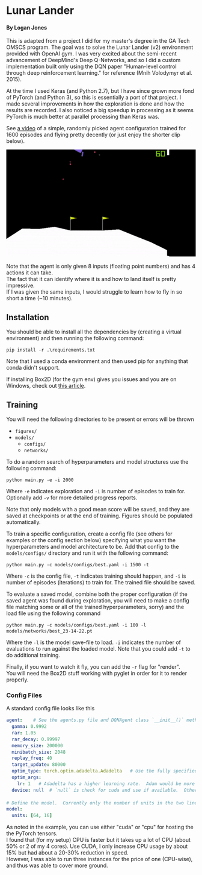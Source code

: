 # Lunar Lander
#### By Logan Jones

This is adapted from a project I did for my master's degree in the GA Tech OMSCS program.
The goal was to solve the Lunar Lander (v2) environment provided with OpenAI gym.
I was very excited about the semi-recent advancement of DeepMind's Deep Q-Networks, 
and so I did a custom implementation built only using the DQN paper "Human-level control through deep reinforcement learning." 
for reference (Mnih Volodymyr et al. 2015).

At the time I used Keras (and Python 2.7), but I have since grown more fond of PyTorch (and Python 3), 
so this is essentially a port of that project.  I made several improvements in how the exploration is done and how the results are recorded.
I also noticed a big speedup in processing as it seems PyTorch is much better at parallel processing than Keras was.

See [a video](https://github.com/logar16/LunarLander/blob/master/figures/Flight%20Demonstration.mp4) of a simple, randomly picked agent configuration trained for 1600 episodes and flying pretty decently (or just enjoy the shorter clip below).

![video](docs/LandingGIF.gif)

Note that the agent is only given 8 inputs (floating point numbers) and has 4 actions it can take.  
The fact that it can identify where it is and how to land itself is pretty impressive.  
If I was given the same inputs, I would struggle to learn how to fly in so short a time (~10 minutes). 

## Installation
You should be able to install all the dependencies by (creating a virtual environment) 
and then running the following command:

```shell script
pip install -r .\requirements.txt
``` 

Note that I used a conda environment and then used pip for anything that conda didn't support.

If installing Box2D (for the gym env) gives you issues and you are on Windows,
check out [this article](https://medium.com/@sayanmndl21/install-openai-gym-with-box2d-and-mujoco-in-windows-10-e25ee9b5c1d5).


## Training

You will need the following directories to be present or errors will be thrown
* `figures/`
* `models/` 
    * `configs/`
    * `networks/`
    
To do a random search of hyperparameters and model structures use the following command:
```shell script
python main.py -e -i 2000
```
Where `-e` indicates exploration and `-i` is number of episodes to train for.  
Optionally add `-v` for more detailed progress reports.

Note that only models with a good mean score will be saved, and they are saved at checkpoints or at the end of training.
Figures should be populated automatically.


To train a specific configuration, create a config file (see others for examples or the config section below) 
specifying what you want the hyperparameters and model architecture to be.
Add that config to the `models/configs/` directory and run it with the following command:

```shell script
python main.py -c models/configs/best.yaml -i 1500 -t
```
Where `-c` is the config file, `-t` indicates training should happen, and `-i` is number of episodes (iterations) to train for.
The trained file should be saved.

To evaluate a saved model, combine both the proper configuration 
(if the saved agent was found during exploration, you will need to make a config file matching some or all of the trained hyperparameters, sorry)
and the load file using the following command

```shell script
python main.py -c models/configs/best.yaml -i 100 -l models/networks/best_23-14-22.pt 
```

Where the `-l` is the model save-file to load. `-i` indicates the number of evaluations to run against the loaded model.
Note that you could add `-t` to do additional training.

Finally, if you want to watch it fly, you can add the `-r` flag for "render".  
You will need the Box2D stuff working with pyglet in order for it to render properly.


### Config Files
A standard config file looks like this

```yaml
agent:    # See the agents.py file and DQNAgent class `__init__()` method for more details
  gamma: 0.9992
  rar: 1.05
  rar_decay: 0.99997
  memory_size: 200000
  minibatch_size: 2048
  replay_freq: 40
  target_update: 80000
  optim_type: torch.optim.adadelta.Adadelta   # Use the fully specified class name
  optim_args: 
    lr: 1   # Adadelta has a higher learning rate.  Adam would be more like 0.001
  device: null  # `null` is check for cuda and use if available.  Other options are "cpu" and "cuda"

# Define the model.  Currently only the number of units in the two linear layers are needed
model:
  units: [64, 16] 
```

As noted in the example, you can use either "cuda" or "cpu" for hosting the the PyTorch tensors.  
I found that (for my setup) CPU is faster but it takes up a lot of CPU (about 50% or 2 of my 4 cores).
Use CUDA, I only increase CPU usage by about 15% but had about a 20-30% reduction in speed.  
However, I was able to run three instances for the price of one (CPU-wise), and thus was able to cover more ground. 
